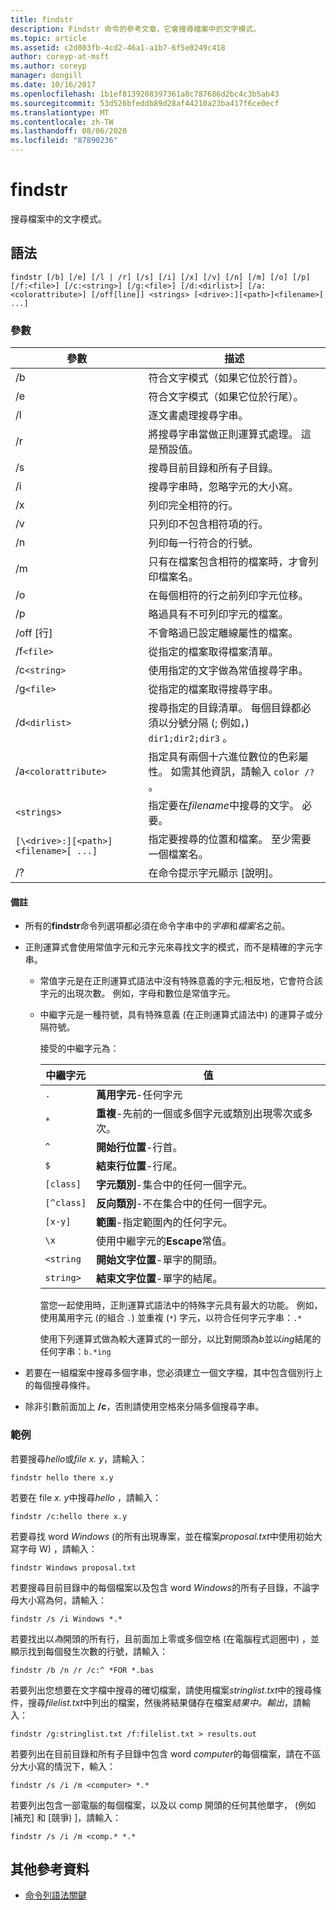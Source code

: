 ```yaml
---
title: findstr
description: Findstr 命令的參考文章，它會搜尋檔案中的文字模式。
ms.topic: article
ms.assetid: c2d803fb-4cd2-46a1-a1b7-6f5e0249c418
author: coreyp-at-msft
ms.author: coreyp
manager: dongill
ms.date: 10/16/2017
ms.openlocfilehash: 1b1ef8139208397361a8c787686d2bc4c3b5ab43
ms.sourcegitcommit: 53d526bfeddb89d28af44210a23ba417f6ce0ecf
ms.translationtype: MT
ms.contentlocale: zh-TW
ms.lasthandoff: 08/06/2020
ms.locfileid: "87890236"
---
```

# <a name="findstr"></a>findstr

搜尋檔案中的文字模式。

## <a name="syntax"></a>語法

```
findstr [/b] [/e] [/l | /r] [/s] [/i] [/x] [/v] [/n] [/m] [/o] [/p] [/f:<file>] [/c:<string>] [/g:<file>] [/d:<dirlist>] [/a:<colorattribute>] [/off[line]] <strings> [<drive>:][<path>]<filename>[ ...]
```

### <a name="parameters"></a>參數

| 參數 | 描述 |
| --------- | ----------- |
| /b | 符合文字模式（如果它位於行首）。 |
| /e | 符合文字模式（如果它位於行尾）。 |
| /l | 逐文書處理搜尋字串。 |
| /r | 將搜尋字串當做正則運算式處理。 這是預設值。 |
| /s | 搜尋目前目錄和所有子目錄。 |
| /i | 搜尋字串時，忽略字元的大小寫。 |
| /x | 列印完全相符的行。 |
| /v | 只列印不包含相符項的行。 |
| /n | 列印每一行符合的行號。 |
| /m | 只有在檔案包含相符的檔案時，才會列印檔案名。 |
| /o | 在每個相符的行之前列印字元位移。 |
| /p | 略過具有不可列印字元的檔案。 |
| /off [行] | 不會略過已設定離線屬性的檔案。 |
| /f`<file>` | 從指定的檔案取得檔案清單。 |
| /c`<string>` | 使用指定的文字做為常值搜尋字串。 |
| /g`<file>` | 從指定的檔案取得搜尋字串。 |
| /d`<dirlist>` | 搜尋指定的目錄清單。 每個目錄都必須以分號分隔 (; 例如，) `dir1;dir2;dir3` 。 |
| /a`<colorattribute>` | 指定具有兩個十六進位數位的色彩屬性。 如需其他資訊，請輸入 `color /?` 。 |
| `<strings>` | 指定要在*filename*中搜尋的文字。 必要。 |
| `[\<drive>:][<path>]<filename>[ ...]` | 指定要搜尋的位置和檔案。 至少需要一個檔案名。 |
| /? | 在命令提示字元顯示 [說明]。 |

#### <a name="remarks"></a>備註

- 所有的**findstr**命令列選項都必須在命令字串中的*字串*和*檔案名*之前。

- 正則運算式會使用常值字元和元字元來尋找文字的模式，而不是精確的字元字串。

  - 常值字元是在正則運算式語法中沒有特殊意義的字元;相反地，它會符合該字元的出現次數。 例如，字母和數位是常值字元。

  - 中繼字元是一種符號，具有特殊意義 (在正則運算式語法中) 的運算子或分隔符號。

    接受的中繼字元為：

    | 中繼字元 | 值 |
    | -------------- | ----- |
    | `.` | **萬用字元**-任何字元 |
    | `*` | **重複**-先前的一個或多個字元或類別出現零次或多次。 |
    | `^` | **開始行位置**-行首。 |
    | `$` | **結束行位置**-行尾。 |
    | `[class]` | **字元類別**-集合中的任何一個字元。 |
    | `[^class]` | **反向類別**-不在集合中的任何一個字元。 |
    | `[x-y]` | **範圍**-指定範圍內的任何字元。 |
    | `\x` | 使用中繼字元的**Escape**常值。 |
    | `<string` | **開始文字位置**-單字的開頭。 |
    | `string>` | **結束文字位置**-單字的結尾。 |

    當您一起使用時，正則運算式語法中的特殊字元具有最大的功能。 例如，使用萬用字元 (的組合 `.`) 並重複 (`*`) 字元，以符合任何字元字串：`.*`

    使用下列運算式做為較大運算式的一部分，以比對開頭為*b*並以*ing*結尾的任何字串：`b.*ing`

- 若要在一組檔案中搜尋多個字串，您必須建立一個文字檔，其中包含個別行上的每個搜尋條件。

- 除非引數前面加上 **/c**，否則請使用空格來分隔多個搜尋字串。

### <a name="examples"></a>範例

若要搜尋*hello*或*file* *x. y*，請輸入：

```
findstr hello there x.y
```

若要在 file *x. y*中搜尋*hello* ，請輸入：

```
findstr /c:hello there x.y
```

若要尋找 word *Windows* (的所有出現專案，並在檔案*proposal.txt*中使用初始大寫字母 W) ，請輸入：

```
findstr Windows proposal.txt
```

若要搜尋目前目錄中的每個檔案以及包含 word *Windows*的所有子目錄，不論字母大小寫為何，請輸入：

```
findstr /s /i Windows *.*
```

若要找出以*為*開頭的所有行，且前面加上零或多個空格 (在電腦程式迴圈中) ，並顯示找到每個發生次數的行號，請輸入：

```
findstr /b /n /r /c:^ *FOR *.bas
```

若要列出您想要在文字檔中搜尋的確切檔案，請使用檔案*stringlist.txt*中的搜尋條件，搜尋*filelist.txt*中列出的檔案，然後將結果儲存在檔案*結果中。輸出*，請輸入：

```
findstr /g:stringlist.txt /f:filelist.txt > results.out
```

若要列出在目前目錄和所有子目錄中包含 word *computer*的每個檔案，請在不區分大小寫的情況下，輸入：

```
findstr /s /i /m <computer> *.*
```

若要列出包含一部電腦的每個檔案，以及以 comp 開頭的任何其他單字， (例如 [補充] 和 [競爭) ]，請輸入：

```
findstr /s /i /m <comp.* *.*
```

## <a name="additional-references"></a>其他參考資料

- [命令列語法關鍵](command-line-syntax-key.md)